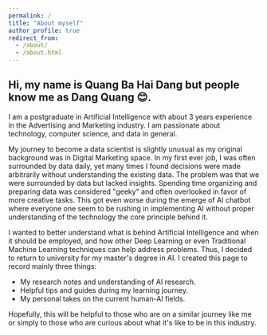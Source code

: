 ```yaml
---
permalink: /
title: "About myself"
author_profile: true
redirect_from: 
  - /about/
  - /about.html
---
```

## Hi, my name is Quang Ba Hai Dang but people know me as Dang Quang 😊.

I am a postgraduate in Artificial Intelligence with about 3 years experience in the Advertising and Marketing industry. I am passionate about technology, computer science, and data in general.

My journey to become a data scientist is slightly unusual as my original background was in Digital Marketing space. In my first ever job, I was often surrounded by data daily, yet many times I found decisions were made arbitrarily without understanding the existing data. The problem was that we were surrounded by data but lacked insights. Spending time organizing and preparing data was considered "geeky" and often overlooked in favor of more creative tasks. This got even worse during the emerge of AI chatbot where everyone one seem to be rushing in implementing AI without proper understanding of the technology the core principle behind it. 

I wanted to better understand what is behind Artificial Intelligence and when it should be employed, and how other Deep Learning or even Traditional Machine Learning techniques can help address problems. Thus, I decided to return to university for my master's degree in AI. I created this page to record mainly three things:
- My research notes and understanding of AI research.
- Helpful tips and guides during my learning journey.
- My personal takes on the current human-AI fields.

Hopefully, this will be helpful to those who are on a similar journey like me or simply to those who are curious about what it's like to be in this industry.